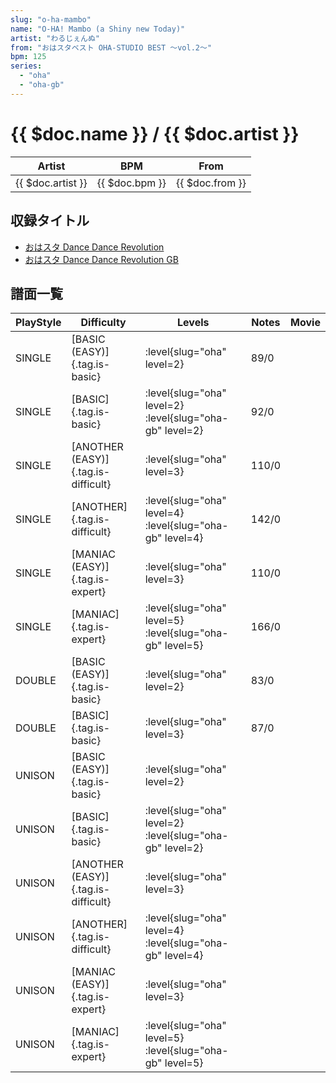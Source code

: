 ```yaml
---
slug: "o-ha-mambo"
name: "O-HA! Mambo (a Shiny new Today)"
artist: "わるじぇんぬ"
from: "おはスタベスト OHA-STUDIO BEST ～vol.2～"
bpm: 125
series:
  - "oha"
  - "oha-gb"
---
```


# {{ $doc.name }} / {{ $doc.artist }}

|Artist|BPM|From|
|------|---|----|
|{{ $doc.artist }}|{{ $doc.bpm }}|{{ $doc.from }}|

## 収録タイトル

- [おはスタ Dance Dance Revolution](/series/oha/)
- [おはスタ Dance Dance Revolution GB](/series/oha-gb/)

## 譜面一覧

|PlayStyle|Difficulty|Levels|Notes|Movie|
|---------|----------|------|-----|-----|
|SINGLE|[BASIC (EASY)]{.tag.is-basic}|:level{slug="oha" level=2}|89/0||
|SINGLE|[BASIC]{.tag.is-basic}|:level{slug="oha" level=2} :level{slug="oha-gb" level=2}|92/0||
|SINGLE|[ANOTHER (EASY)]{.tag.is-difficult}|:level{slug="oha" level=3}|110/0||
|SINGLE|[ANOTHER]{.tag.is-difficult}|:level{slug="oha" level=4} :level{slug="oha-gb" level=4}|142/0||
|SINGLE|[MANIAC (EASY)]{.tag.is-expert}|:level{slug="oha" level=3}|110/0||
|SINGLE|[MANIAC]{.tag.is-expert}|:level{slug="oha" level=5} :level{slug="oha-gb" level=5}|166/0||
|DOUBLE|[BASIC (EASY)]{.tag.is-basic}|:level{slug="oha" level=2}|83/0||
|DOUBLE|[BASIC]{.tag.is-basic}|:level{slug="oha" level=3}|87/0||
|UNISON|[BASIC (EASY)]{.tag.is-basic}|:level{slug="oha" level=2}|||
|UNISON|[BASIC]{.tag.is-basic}|:level{slug="oha" level=2} :level{slug="oha-gb" level=2}|||
|UNISON|[ANOTHER (EASY)]{.tag.is-difficult}|:level{slug="oha" level=3}|||
|UNISON|[ANOTHER]{.tag.is-difficult}|:level{slug="oha" level=4} :level{slug="oha-gb" level=4}|||
|UNISON|[MANIAC (EASY)]{.tag.is-expert}|:level{slug="oha" level=3}|||
|UNISON|[MANIAC]{.tag.is-expert}|:level{slug="oha" level=5} :level{slug="oha-gb" level=5}|||

